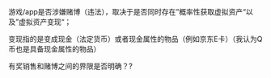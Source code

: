 游戏/app是否涉嫌赌博（违法），取决于是否同时存在”概率性获取虚拟资产“以及”虚拟资产变现“；

变现指的是变成现金（法定货币）或者现金属性的物品（例如京东E卡）（我认为Q币也是具备现金属性的物品）

有奖销售和赌博之间的界限是否明确？?